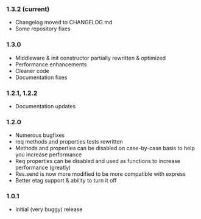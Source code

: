 ### 1.3.2 (current)

* Changelog moved to CHANGELOG.md
* Some repository fixes

### 1.3.0

* Middleware & init constructor partially rewritten & optimized
* Performance enhancements
* Cleaner code
* Documentation fixes

### 1.2.1, 1.2.2

* Documentation updates

### 1.2.0

* Numerous bugfixes
* req methods and properties tests rewritten
* Methods and properties can be disabled on case-by-case basis to help you increase performance
* Req properties can be disabled and used as functions to increase performance (greatly)
* Res.send is now more modified to be more compatible with express
* Better etag support & ability to turn it off

### 1.0.1

* Initial (very buggy) release